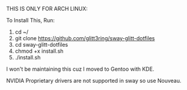 THIS IS ONLY FOR ARCH LINUX:

To Install This, Run:
1. cd ~/ 
2. git clone https://github.com/glitt3ring/sway-glitt-dotfiles 
3. cd sway-glitt-dotfiles 
4. chmod +x install.sh 
5. ./install.sh 

I won't be maintaining this cuz I moved to Gentoo with KDE.

NVIDIA Proprietary drivers are not supported in sway so use Nouveau.

